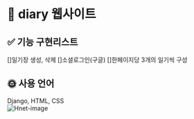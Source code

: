 # 📖 diary 웹사이트
## ✅ 기능 구현리스트
[]일기장 생성, 삭제
[]소셜로그인(구글)
[]한페이지당 3개의 일기씩 구성
## 🌞 사용 언어
Django, HTML, CSS
<br>
![Hnet-image](https://user-images.githubusercontent.com/80669355/126442501-5259eb01-4843-448a-8500-de68ed43f56f.gif)

